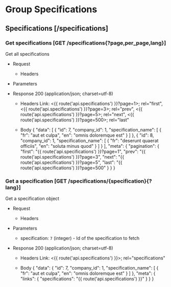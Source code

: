 # Group Specifications

## Specifications [/specifications]


### Get specifications [GET /specifications{?page,per_page,lang}]
Get all specifications

+ Request
    + Headers
        <!-- include(requests/_headers.md) -->

+ Parameters
    <!-- include(requests/parameters/_pagination.md) -->
    <!-- include(requests/parameters/_language.md) -->

+ Response 200 (application/json; charset=utf-8)
    + Headers
        Link: <{{ route('api.specifications') }}?page=1>; rel="first", <{{ route('api.specifications') }}?page=3>; rel="prev", <{{ route('api.specifications') }}?page=5>; rel="next", <{{ route('api.specifications') }}?page=500>; rel="last"
        <!-- include(responses/headers/_rate.md) -->
    
    + Body
        {
            "data": [
                {
                    "id": 7,
                    "company_id": 1,
                    "specification_name": [
                        {
                            "fr": "aut et culpa",
                            "en": "omnis doloremque est"
                        }
                    ]
                },
                {
                    "id": 8,
                    "company_id": 1,
                    "specification_name": [
                        {
                            "fr": "deserunt quaerat officiis",
                            "en": "soluta minus quod"
                        }
                    ]
                }
            ],
            "meta": {
                "pagination": {
                    "first": "{{ route('api.specifications') }}?page=1",
                    "prev": "{{ route('api.specifications') }}?page=3",
                    "next": "{{ route('api.specifications') }}?page=5",
                    "last": "{{ route('api.specifications') }}?page=500"
                }
            }
        }

<!-- include(responses/_404.md) -->

<!-- include(responses/_403.md) -->

<!-- include(responses/_400.md) -->


### Get a specification [GET /specifications/{specification}{?lang}]
Get a specification object

+ Request
    + Headers
        <!-- include(requests/_headers.md) -->

+ Parameters
    + specification: `7` (integer) - Id of the specification to fetch
    <!-- include(requests/parameters/_language.md) -->

+ Response 200 (application/json; charset=utf-8)
    + Headers
        Link: <{{ route('api.specifications') }}>; rel="specifications"
        <!-- include(responses/headers/_rate.md) -->
    
    + Body
        {
            "data": {
                "id": 7,
                "company_id": 1,
                "specification_name": [
                    {
                        "fr": "aut et culpa",
                        "en": "omnis doloremque est"
                    }
                ]
            },
            "meta": {
                "links": {
                    "specifications": "{{ route('api.specifications') }}"
                }
            }
        }

<!-- include(responses/_404.md) -->

<!-- include(responses/_403.md) -->

<!-- include(responses/_400.md) -->
